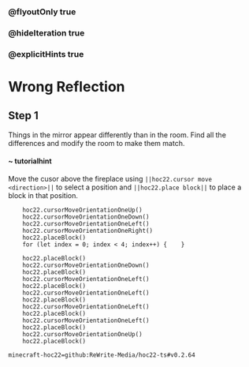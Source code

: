### @flyoutOnly true
### @hideIteration true
### @explicitHints true


# Wrong Reflection

## Step 1
Things in the mirror appear differently than in the room. Find all the differences and modify the room to make them match.

#### ~ tutorialhint 
Move the cusor above the fireplace using ``||hoc22.cursor move <direction>||`` to select a position and ``||hoc22.place block||`` to place a block in that position.

```ghost
    hoc22.cursorMoveOrientationOneUp()
    hoc22.cursorMoveOrientationOneDown()
    hoc22.cursorMoveOrientationOneLeft()
    hoc22.cursorMoveOrientationOneRight()
    hoc22.placeBlock()
    for (let index = 0; index < 4; index++) {    }

```
```template
    hoc22.placeBlock()
    hoc22.cursorMoveOrientationOneDown()
    hoc22.placeBlock()
    hoc22.cursorMoveOrientationOneLeft()
    hoc22.placeBlock()
    hoc22.cursorMoveOrientationOneLeft()
    hoc22.placeBlock()
    hoc22.cursorMoveOrientationOneLeft()
    hoc22.placeBlock()
    hoc22.cursorMoveOrientationOneLeft()
    hoc22.placeBlock()
    hoc22.cursorMoveOrientationOneUp()
    hoc22.placeBlock()
```

```package
minecraft-hoc22=github:ReWrite-Media/hoc22-ts#v0.2.64
```